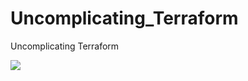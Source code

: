 # Uncomplicating_Terraform
Uncomplicating Terraform

<img src="https://devicon-website.vercel.app/api/terraform/original.svg"></img>
